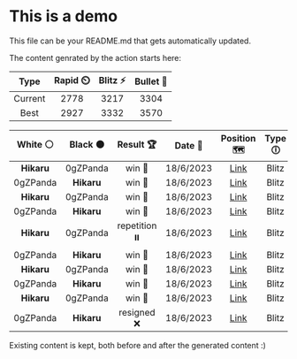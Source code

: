 # This is a demo

This file can be your README.md that gets automatically updated.

The content genrated by the action starts here:

<!--START_SECTION:chessStats-->
<!-- Automatically generated with https://github.com/Balastrong/chess-stats-action -->

| Type | Rapid ⏲️ | Blitz ⚡ | Bullet 🔫 |
|:---:|:---:|:---:|:---:|
| Current | 2778 | 3217 | 3304 |
| Best | 2927 | 3332 | 3570 |

| White ⚪ | Black ⚫ | Result 🏆 | Date 📅 | Position 🗺️ | Type 🕕 |
|:---:|:---:|:---:|:---:|:---:|:---:|
| **Hikaru** | 0gZPanda | win 🥇 | 18/6/2023 | <a href="http://www.ee.unb.ca/cgi-bin/tervo/fen.pl?select=4k3/P4pp1/4p2p/8/1PK4P/2B2P2/6P1/2r5 b - -">Link</a> | Blitz |
| 0gZPanda | **Hikaru** | win 🥇 | 18/6/2023 | <a href="http://www.ee.unb.ca/cgi-bin/tervo/fen.pl?select=5r2/2R5/1p1p2k1/pP1Pp3/6Pp/4Rp1n/5P1K/5r2 w - -">Link</a> | Blitz |
| **Hikaru** | 0gZPanda | win 🥇 | 18/6/2023 | <a href="http://www.ee.unb.ca/cgi-bin/tervo/fen.pl?select=2n4r/1p3k2/p1p1p1p1/2P1BPP1/PPN5/2b3Kp/7P/3R4 b - -">Link</a> | Blitz |
| 0gZPanda | **Hikaru** | win 🥇 | 18/6/2023 | <a href="http://www.ee.unb.ca/cgi-bin/tervo/fen.pl?select=8/6p1/1R3rkp/8/8/3K4/8/8 b - -">Link</a> | Blitz |
| **Hikaru** | 0gZPanda | repetition ⏸️ | 18/6/2023 | <a href="http://www.ee.unb.ca/cgi-bin/tervo/fen.pl?select=8/8/1p2p3/1P1pPbk1/3P1b1p/8/4BBP1/6K1 b - -">Link</a> | Blitz |
| 0gZPanda | **Hikaru** | win 🥇 | 18/6/2023 | <a href="http://www.ee.unb.ca/cgi-bin/tervo/fen.pl?select=7k/1pp3p1/7p/1P2pq2/8/2Pr1NK1/Q7/2B5 w - -">Link</a> | Blitz |
| **Hikaru** | 0gZPanda | win 🥇 | 18/6/2023 | <a href="http://www.ee.unb.ca/cgi-bin/tervo/fen.pl?select=8/8/6k1/3r2b1/4r3/1R3KR1/8/8 b - -">Link</a> | Blitz |
| 0gZPanda | **Hikaru** | win 🥇 | 18/6/2023 | <a href="http://www.ee.unb.ca/cgi-bin/tervo/fen.pl?select=3Qn1k1/1pp2pp1/p1q4p/5R2/5B2/2P4P/PPB1NbbK/4r3 w - -">Link</a> | Blitz |
| **Hikaru** | 0gZPanda | win 🥇 | 18/6/2023 | <a href="http://www.ee.unb.ca/cgi-bin/tervo/fen.pl?select=8/8/1P1R4/1KP1k3/8/8/8/7r b - -">Link</a> | Blitz |
| 0gZPanda | **Hikaru** | resigned ❌ | 18/6/2023 | <a href="http://www.ee.unb.ca/cgi-bin/tervo/fen.pl?select=1b2qk2/1p1b1p2/p4Q2/2p1P3/2P2P2/1P6/P1B1KP2/6R1 w - -">Link</a> | Blitz |

<!--END_SECTION:chessStats-->

Existing content is kept, both before and after the generated content :)
